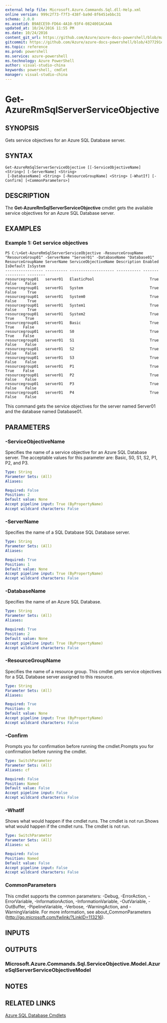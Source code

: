 ```yaml
---
external help file: Microsoft.Azure.Commands.Sql.dll-Help.xml
online version: 999c2f73-f7f3-438f-ba9d-8f6451ebbc31
schema: 2.0.0
ms.assetid: B9AECE59-FD64-4A10-93F4-0824001ACA4A
updated_at: 10/24/2016 11:55 PM
ms.date: 10/24/2016
content_git_url: https://github.com/Azure/azure-docs-powershell/blob/master/azureps-cmdlets-docs/ResourceManager/AzureRM.Sql/v2.2.0/Get-AzureRmSqlServerServiceObjective.md
gitcommit: https://github.com/Azure/azure-docs-powershell/blob/4377291ee360e58e2c1c5d644155daf6a0279055/azureps-cmdlets-docs/ResourceManager/AzureRM.Sql/v2.2.0/Get-AzureRmSqlServerServiceObjective.md
ms.topic: reference
ms.prod: powershell
ms.service: azure-powershell
ms.technology: Azure PowerShell
author: visual-studio-china
keywords: powershell, cmdlet
manager: visual-studio-china
---
```


# Get-AzureRmSqlServerServiceObjective

## SYNOPSIS
Gets service objectives for an Azure SQL Database server.

## SYNTAX

```
Get-AzureRmSqlServerServiceObjective [[-ServiceObjectiveName] <String>] [-ServerName] <String>
 [-DatabaseName] <String> [-ResourceGroupName] <String> [-WhatIf] [-Confirm] [<CommonParameters>]
```

## DESCRIPTION
The **Get-AzureRmSqlServerServiceObjective** cmdlet gets the available service objectives for an Azure SQL Database server.

## EXAMPLES

### Example 1: Get service objectives
```
PS C:\>Get-AzureRmSqlServerServiceObjective -ResourceGroupName "ResourceGroup01" -ServerName "Server01" -DatabaseName "Database01"
ResourceGroupName ServerName ServiceObjectiveName Description Enabled IsDefault IsSystem
----------------- ---------- -------------------- ----------- ------- --------- --------
resourcegroup01   server01   ElasticPool                         True     False    False
resourcegroup01   server01   System                              True     False     True
resourcegroup01   server01   System0                             True     False     True
resourcegroup01   server01   System1                             True     False     True
resourcegroup01   server01   System2                             True      True     True
resourcegroup01   server01   Basic                               True      True    False
resourcegroup01   server01   S0                                  True      True    False
resourcegroup01   server01   S1                                  True     False    False
resourcegroup01   server01   S2                                  True     False    False
resourcegroup01   server01   S3                                  True     False    False
resourcegroup01   server01   P1                                  True      True    False
resourcegroup01   server01   P2                                  True     False    False
resourcegroup01   server01   P3                                  True     False    False
resourcegroup01   server01   P4                                  True     False    False
```

This command gets the service objectives for the server named Server01 and the database named Database01.

## PARAMETERS

### -ServiceObjectiveName
Specifies the name of a service objective for an Azure SQL Database server.
The acceptable values for this parameter are: Basic, S0, S1, S2, P1, P2, and P3.

```yaml
Type: String
Parameter Sets: (All)
Aliases: 

Required: False
Position: 2
Default value: None
Accept pipeline input: True (ByPropertyName)
Accept wildcard characters: False
```

### -ServerName
Specifies the name of a SQL Database SQL Database server.

```yaml
Type: String
Parameter Sets: (All)
Aliases: 

Required: True
Position: 1
Default value: None
Accept pipeline input: True (ByPropertyName)
Accept wildcard characters: False
```

### -DatabaseName
Specifies the name of an Azure SQL Database.

```yaml
Type: String
Parameter Sets: (All)
Aliases: 

Required: True
Position: 2
Default value: None
Accept pipeline input: True (ByPropertyName)
Accept wildcard characters: False
```

### -ResourceGroupName
Specifies the name of a resource group.
This cmdlet gets service objectives for a SQL Database server assigned to this resource.

```yaml
Type: String
Parameter Sets: (All)
Aliases: 

Required: True
Position: 0
Default value: None
Accept pipeline input: True (ByPropertyName)
Accept wildcard characters: False
```

### -Confirm
Prompts you for confirmation before running the cmdlet.Prompts you for confirmation before running the cmdlet.

```yaml
Type: SwitchParameter
Parameter Sets: (All)
Aliases: cf

Required: False
Position: Named
Default value: False
Accept pipeline input: False
Accept wildcard characters: False
```

### -WhatIf
Shows what would happen if the cmdlet runs.
The cmdlet is not run.Shows what would happen if the cmdlet runs.
The cmdlet is not run.

```yaml
Type: SwitchParameter
Parameter Sets: (All)
Aliases: wi

Required: False
Position: Named
Default value: False
Accept pipeline input: False
Accept wildcard characters: False
```

### CommonParameters
This cmdlet supports the common parameters: -Debug, -ErrorAction, -ErrorVariable, -InformationAction, -InformationVariable, -OutVariable, -OutBuffer, -PipelineVariable, -Verbose, -WarningAction, and -WarningVariable. For more information, see about_CommonParameters (http://go.microsoft.com/fwlink/?LinkID=113216).

## INPUTS

## OUTPUTS

### Microsoft.Azure.Commands.Sql.ServiceObjective.Model.AzureSqlServerServiceObjectiveModel

## NOTES

## RELATED LINKS

[Azure SQL Database Cmdlets](./AzureRM.Sql.md)


